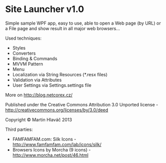 ﻿Site Launcher v1.0
============

Simple sample WPF app, easy to use, able to open a Web page (by URL) or a File page and show result in all major web browsers... 

Used techniques: 

- Styles 
- Converters 
- Binding & Commands 
- MVVM Pattern 
- Menu 
- Localization via String Resources (*.resx files) 
- Validation via Attributes 
- User Settings via Settings.settings file 

More on http://blog.netcorex.cz/ 

Published under the Creative Commons Attribution 3.0 Unported license - http://creativecommons.org/licenses/by/3.0/deed

Copyright © Martin Hlaváč 2013 

Third parties: 

- FAMFAMFAM.com: Silk Icons - http://www.famfamfam.com/lab/icons/silk/
- Browsers Icons by Morcha (9 icons) - http://www.morcha.net/post/46.html 